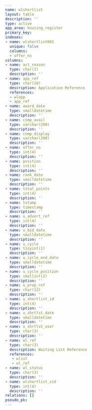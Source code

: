 ```yaml
---
name: wlshortlist
layout: table
description: ''
type: active
app_area: housing_register
primary_key: 
indexes:
- name: wlshortlist001
  unique: false
  columns:
  - offer_no
columns:
- name: act_reason
  type: char(3)
  description: ''
- name: app_ref
  type: char(10)
  description: Application Reference
  references:
  - wlapp
  - app_ref
- name: award_date
  type: smalldatetime
  description: ''
- name: comp_avail
  type: varchar(200)
  description: ''
- name: comp_display
  type: varchar(200)
  description: ''
- name: offer_no
  type: int(4)
  description: ''
- name: position
  type: int(4)
  description: ''
- name: rank_date
  type: smalldatetime
  description: ''
- name: total_points
  type: int(4)
  description: ''
- name: tstamp
  type: timestamp
  description: ''
- name: u_advert_ref
  type: int(4)
  description: ''
- name: u_bid_date
  type: smalldatetime
  description: ''
- name: u_cycle
  type: tinyint(1)
  description: ''
- name: u_cycle_end_date
  type: smalldatetime
  description: ''
- name: u_cycle_position
  type: smallint(2)
  description: ''
- name: u_prop_ref
  type: char(12)
  description: ''
- name: u_shortlist_id
  type: int(4)
  description: ''
- name: u_shrtlst_date
  type: smalldatetime
  description: ''
- name: u_shrtlst_user
  type: char(3)
  description: ''
- name: wl_ref
  type: char(3)
  description: Waiting List Reference
  references:
   - wlist
   - wl_ref
- name: wl_status
  type: char(3)
  description: ''
- name: wlshortlist_sid
  type: int(4)
  description: ''
relations: []
pseudo_pk: 
---
```


